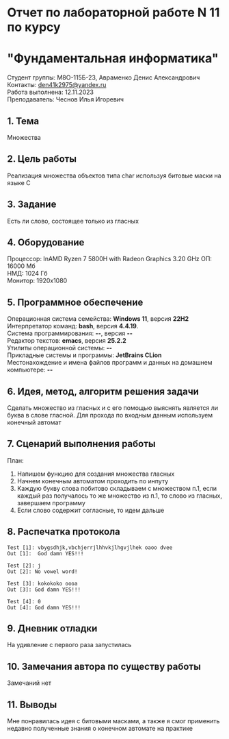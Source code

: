 # Отчет по лабораторной работе N 11 по курсу
# "Фундаментальная информатика"

Студент группы: M8О-115Б-23, Авраменко Денис Александрович\
Контакты: den41k2975@yandex.ru \
Работа выполнена: 12.11.2023\
Преподаватель: Чеснов Илья Игоревич

## 1. Тема

Множества

## 2. Цель работы

Реализация множества объектов типа char используя битовые маски на языке C

## 3. Задание

Есть ли слово, состоящее только из гласных

## 4. Оборудование

Процессор: InAMD Ryzen 7 5800H with Radeon Graphics 3.20 GHz
ОП: 16000 Мб\
НМД: 1024 Гб\
Монитор: 1920x1080

## 5. Программное обеспечение

Операционная система семейства: **Windows 11**, версия **22H2**\
Интерпретатор команд: **bash**, версия **4.4.19**.\
Система программирования: **--**, версия **--**\
Редактор текстов: **emacs**, версия **25.2.2**\
Утилиты операционной системы: **--**\
Прикладные системы и программы: **JetBrains CLion**\
Местонахождение и имена файлов программ и данных на домашнем компьютере: **--**

## 6. Идея, метод, алгоритм решения задачи

Сделать множество из гласных и с его помощью выяснять является ли буква в слове гласной. Для прохода по входным данным используем конечный автомат

## 7. Сценарий выполнения работы

План:
1. Напишем функцию для создания множества гласных
2. Начнем конечным автоматом проходить по инпуту
3. Каждую букву слова побитово складываем с множеством п.1, если каждый раз получалось то же множество из п.1, то слово из гласных, завершаем программу
4. Если слово содержит согласные, то идем дальше


## 8. Распечатка протокола


```
Test [1]: vbygsdhjk,vbchjerrjlhhvkjlhgvjlhek oaoo dvee
Out [1]:  God damn YES!!!

Test [2]: j
Out [2]: No vowel word!

Test [3]: kokokoko oooa 
Out [3]: God damn YES!!!

Test [4]: 0
Out [4]: God damn YES!!!
```

## 9. Дневник отладки

На удивление с первого раза запустилась


## 10. Замечания автора по существу работы

Замечаний нет

## 11. Выводы

Мне понравилась идея с битовыми масками, а также я смог применить недавно полученные знания о конечном автомате на практике

